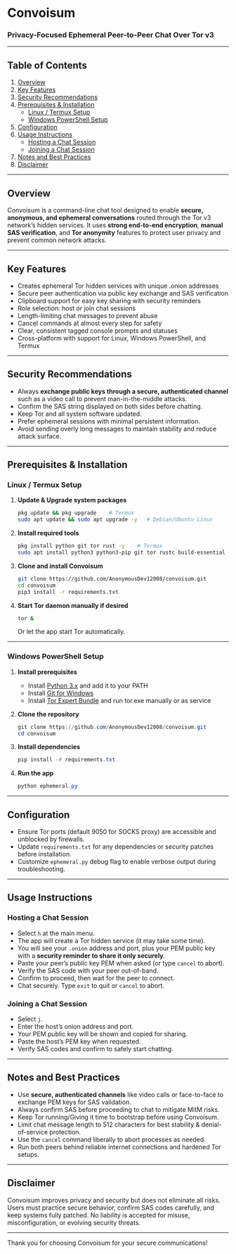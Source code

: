 # Convoisum

### Privacy-Focused Ephemeral Peer-to-Peer Chat Over Tor v3

***

## Table of Contents

1. [Overview](#overview)  
2. [Key Features](#key-features)  
3. [Security Recommendations](#security-recommendations)  
4. [Prerequisites & Installation](#prerequisites--installation)  
   - [Linux / Termux Setup](#linux--termux-setup)  
   - [Windows PowerShell Setup](#windows-powershell-setup)  
5. [Configuration](#configuration)  
6. [Usage Instructions](#usage-instructions)  
   - [Hosting a Chat Session](#hosting-a-chat-session)  
   - [Joining a Chat Session](#joining-a-chat-session)  
7. [Notes and Best Practices](#notes-and-best-practices)  
8. [Disclaimer](#disclaimer)  

***

## Overview

Convoisum is a command-line chat tool designed to enable **secure, anonymous, and ephemeral conversations** routed through the Tor v3 network’s hidden services. It uses **strong end-to-end encryption**, **manual SAS verification**, and **Tor anonymity** features to protect user privacy and prevent common network attacks.

***

## Key Features

- Creates ephemeral Tor hidden services with unique .onion addresses  
- Secure peer authentication via public key exchange and SAS verification  
- Clipboard support for easy key sharing with security reminders  
- Role selection: host or join chat sessions  
- Length-limiting chat messages to prevent abuse  
- Cancel commands at almost every step for safety  
- Clear, consistent tagged console prompts and statuses  
- Cross-platform with support for Linux, Windows PowerShell, and Termux

***

## Security Recommendations

- Always **exchange public keys through a secure, authenticated channel** such as a video call to prevent man-in-the-middle attacks.  
- Confirm the SAS string displayed on both sides before chatting.  
- Keep Tor and all system software updated.  
- Prefer ephemeral sessions with minimal persistent information.  
- Avoid sending overly long messages to maintain stability and reduce attack surface.

***

## Prerequisites & Installation

### Linux / Termux Setup

1. **Update & Upgrade system packages**
   ```bash
   pkg update && pkg upgrade    # Termux
   sudo apt update && sudo apt upgrade -y   # Debian/Ubuntu Linux
   ```
2. **Install required tools**
   ```bash
   pkg install python git tor rust -y    # Termux
   sudo apt install python3 python3-pip git tor rustc build-essential -y   # Linux
   ```
3. **Clone and install Convoisum**
   ```bash
   git clone https://github.com/AnonymousDev12008/convoisum.git
   cd convoisum
   pip3 install -r requirements.txt
   ```
4. **Start Tor daemon manually if desired**
   ```bash
   tor &
   ```
   Or let the app start Tor automatically.

***

### Windows PowerShell Setup

1. **Install prerequisites**
   - Install [Python 3.x](https://www.python.org/downloads/windows/) and add it to your PATH  
   - Install [Git for Windows](https://gitforwindows.org/)  
   - Install [Tor Expert Bundle](https://www.torproject.org/download/tor/) and run tor.exe manually or as service  

2. **Clone the repository**
   ```powershell
   git clone https://github.com/AnonymousDev12008/convoisum.git
   cd convoisum
   ```
3. **Install dependencies**
   ```powershell
   pip install -r requirements.txt
   ```
4. **Run the app**
   ```powershell
   python ephemeral.py
   ```

***

## Configuration

- Ensure Tor ports (default 9050 for SOCKS proxy) are accessible and unblocked by firewalls.  
- Update `requirements.txt` for any dependencies or security patches before installation.  
- Customize `ephemeral.py` debug flag to enable verbose output during troubleshooting.

***

## Usage Instructions

### Hosting a Chat Session

- Select `h` at the main menu.  
- The app will create a Tor hidden service (it may take some time).  
- You will see your `.onion` address and port, plus your PEM public key with a **security reminder to share it only securely**.  
- Paste your peer’s public key PEM when asked (or type `cancel` to abort).  
- Verify the SAS code with your peer out-of-band.  
- Confirm to proceed, then wait for the peer to connect.  
- Chat securely. Type `exit` to quit or `cancel` to abort.

### Joining a Chat Session

- Select `j`.  
- Enter the host’s onion address and port.  
- Your PEM public key will be shown and copied for sharing.  
- Paste the host’s PEM key when requested.  
- Verify SAS codes and confirm to safely start chatting.

***

## Notes and Best Practices

- Use **secure, authenticated channels** like video calls or face-to-face to exchange PEM keys for SAS validation.  
- Always confirm SAS before proceeding to chat to mitigate MitM risks.  
- Keep Tor running/Giving it time to bootstrap before using Convoisum.  
- Limit chat message length to 512 characters for best stability & denial-of-service protection.  
- Use the `cancel` command liberally to abort processes as needed.  
- Run both peers behind reliable internet connections and hardened Tor setups.  

***

## Disclaimer

Convoisum improves privacy and security but does not eliminate all risks. Users must practice secure behavior, confirm SAS codes carefully, and keep systems fully patched. No liability is accepted for misuse, misconfiguration, or evolving security threats.

***

Thank you for choosing Convoisum for your secure communications!


